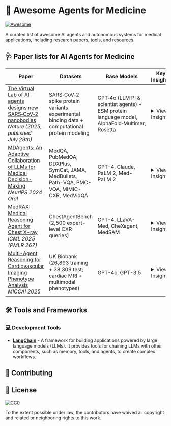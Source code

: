 # 🤖 Awesome Agents for Medicine
[![Awesome](https://awesome.re/badge.svg)](https://awesome.re)

A curated list of awesome AI agents and autonomous systems for medical applications, including research papers, tools, and resources.

## 🩺 Paper lists for AI Agents for Medicine


| Paper | Datasets | Base Models | Key Insights |
|-------|----------|-------------|--------------|
| [The Virtual Lab of AI agents designs new SARS‑CoV‑2 nanobodies](https://www.nature.com/articles/s41586-025-09442-9) <br> _Nature (2025, published July 29th)_ | SARS‑CoV‑2 spike protein variants experimental binding data + computational protein modeling | GPT‑4o (LLM PI & scientist agents) + ESM protein language model, AlphaFold‑Multimer, Rosetta | <details><summary>View Insights</summary>- “Virtual Lab” multi‑agent framework: LLM PI orchestrates specialized scientist agents with specialist domain roles + critic agent <br> - Constructs a computational pipeline integrating ESM → AlphaFold‑Multimer → Rosetta to design 92 novel nanobody candidates <br> - Experimental validation: a subset shows strong binding to recent COVID‑19 variants (e.g. JN.1, KP.3) while retaining ancestral spike binding <br> - Only ~1% human intervention; enables rapid, interdisciplinary scientific discovery with transparent agent reasoning and reproducibility </details> |
| [MDAgents: An Adaptive Collaboration of LLMs for Medical Decision-Making](https://arxiv.org/pdf/2404.15155) <br> _NeurIPS 2024 Oral_ | MedQA, PubMedQA, DDXPlus, SymCat, JAMA, MedBullets, Path-VQA, PMC-VQA, MIMIC-CXR, MedVidQA | GPT-4, Claude, PaLM 2, Med-PaLM 2 | <details><summary>View Insights</summary>- Adaptive multi-agent collaboration  <br> - First autonomous diagnostic system across specialties  <br> - Moderator + RAG boosts average accuracy by **11.8%**  <br> - Achieved **95%+** accuracy on complex medical tasks </details> |
| [MedRAX: Medical Reasoning Agent for Chest X-ray](https://arxiv.org/pdf/2502.02673) <br> _ICML 2025 (PMLR 267)_ | ChestAgentBench (2,500 expert-level CXR queries) | GPT-4, LLaVA-Med, CheXagent, MedSAM | <details><summary>View Insights</summary>- Unified agent framework for chest X-ray interpretation <br> - Combines multiple specialized CXR tools dynamically <br> - Outperforms general-purpose & proprietary models <br> - No extra training required; maintains transparency & accuracy </details> |
| [Multi-Agent Reasoning for Cardiovascular Imaging Phenotype Analysis](https://arxiv.org/pdf/2507.03460) <br> _MICCAI 2025_ | UK Biobank (26,893 training + 38,309 test; cardiac MRI + multimodal phenotypes) | GPT-4o, GPT-3.5 | <details><summary>View Insights</summary>- Proposes MESHAgents: multi-agent LLM framework for phenotype-factor analysis <br> - Specialized agents (cardiac, mechanics, clinical, statistics) collaborate via memory, evidence tools, and sequential consensus <br> - Outperforms single-agent GPT-4o and other multi-agent baselines (MedAgents, RareAgents) in phenotype coverage & reasoning depth <br> - Auto-selected phenotypes match or exceed expert performance in diagnostic tasks (AUC, recall) </details> |




## 🛠️ Tools and Frameworks

### 💻 Development Tools
- **[LangChain](https://github.com/hwchase17/langchain)** - A framework for building applications powered by large language models (LLMs). It provides tools for chaining LLMs with other components, such as memory, tools, and agents, to create complex workflows.


## 🤝 Contributing



## 📄 License

[![CC0](https://mirrors.creativecommons.org/presskit/buttons/88x31/svg/cc-zero.svg)](https://creativecommons.org/publicdomain/zero/1.0/)

To the extent possible under law, the contributors have waived all copyright and related or neighboring rights to this work.